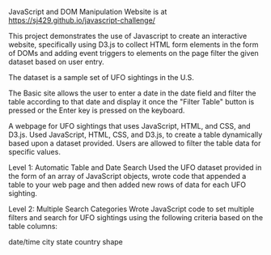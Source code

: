 
JavaScript and DOM Manipulation 
Website is at https://sj429.github.io/javascript-challenge/

This project demonstrates the use of Javascript to create an interactive website, specifically using D3.js to collect HTML form elements in the form of DOMs and adding event triggers to elements on the page filter the given dataset based on user entry. 

The dataset is a sample set of UFO sightings in the U.S.

The Basic site allows the user to enter a date in the date field and filter the table according to that date and display it once the "Filter Table" button is pressed or the Enter key is pressed on the keyboard.

A webpage for UFO sightings that uses JavaScript, HTML, and CSS, and D3.js. 
Used JavaScript, HTML, CSS, and D3.js, to create a table dynamically based upon a dataset provided. Users are allowed to filter the table data for specific values.

Level 1: Automatic Table and Date Search
Used the UFO dataset provided in the form of an array of JavaScript objects, wrote code that appended a table to your web page and then added new rows of data for each UFO sighting.

Level 2: Multiple Search Categories
Wrote JavaScript code to set multiple filters and search for UFO sightings using the following criteria based on the table columns:

date/time
city
state
country
shape
